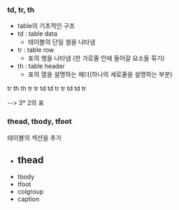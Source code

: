 ### td, tr, th

- table의 기초적인 구조
- td : table data
	- 테이블의 단일 셀을 나타냄
- tr : table row
	- 표의 행을 나타냄 (한 가로줄 안에 들어갈 요소들 묶기)
- th : table header
	- 표의 열을 설명하는 헤더(하나의 세로줄을 설명하는 부분)

tr
	th
	th
tr
tr
	td
	td
tr
tr
	td
	td
tr

--> 3* 2의 표

### thead, tbody, tfoot 
테이블의 섹션을 추가
- thead
	- 
- tbody
- tfoot
- colgroup
- caption
